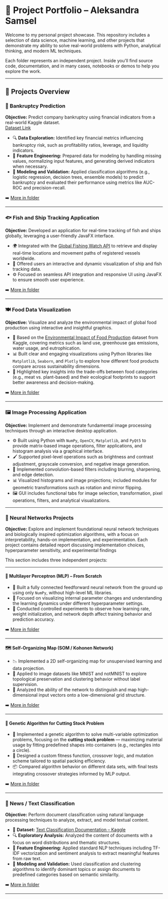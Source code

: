 # 💼 Project Portfolio – Aleksandra Samsel

Welcome to my personal project showcase. This repository includes a selection of data science, machine learning, and other projects that demonstrate my ability to solve real-world problems with Python, analytical thinking, and modern ML techniques.

Each folder represents an independent project. Inside you'll find source code, documentation, and in many cases, notebooks or demos to help you explore the work.

---

## 📂 Projects Overview

### 🏦 Bankruptcy Prediction
**Objective:** Predict company bankruptcy using financial indicators from a real-world Kaggle dataset.  
[Dataset Link](https://www.kaggle.com/datasets/fedesoriano/company-bankruptcy-prediction)

- 🔍 **Data Exploration:** Identified key financial metrics influencing bankruptcy risk, such as profitability ratios, leverage, and liquidity indicators.
- 🧱 **Feature Engineering:** Prepared data for modeling by handling missing values, normalizing input features, and generating derived indicators when necessary.
- 🤖 **Modeling and Validation:** Applied classification algorithms (e.g., logistic regression, decision trees, ensemble models) to predict bankruptcy and evaluated their performance using metrics like AUC-ROC and precision-recall.

➡️ [More in folder](./bankruptcy%20prediction)

---

### 🐟 Fish and Ship Tracking Application
**Objective:** Developed an application for real-time tracking of fish and ships globally, leveraging a user-friendly JavaFX interface.

- 🌍 Integrated with the [Global Fishing Watch API](https://globalfishingwatch.org/our-apis/) to retrieve and display real-time locations and movement paths of registered vessels worldwide.
- 🧭 Offered users an interactive and dynamic visualization of ship and fish tracking data.
- ⚙️ Focused on seamless API integration and responsive UI using JavaFX to ensure smooth user experience.

➡️ [More in folder](./fish%20tracking%20app)

---

### 🍽️ Food Data Visualization
**Objective:** Visualize and analyze the environmental impact of global food production using interactive and insightful graphics.

- 🌱 Based on the [Environmental Impact of Food Production](https://www.kaggle.com/datasets/selfvivek/environment-impact-of-food-production/) dataset from Kaggle, covering metrics such as land use, greenhouse gas emissions, water usage, and eutrophication.
- 📊 Built clear and engaging visualizations using Python libraries like `Matplotlib`, `Seaborn`, and `Plotly` to explore how different food products compare across sustainability dimensions.
- 🎯 Highlighted key insights into the trade-offs between food categories (e.g., meat vs. plant-based) and their ecological footprints to support better awareness and decision-making.

➡️ [More in folder](./food%20data%20visualization)

---

### 🖼️ Image Processing Application
**Objective:** Implement and demonstrate fundamental image processing techniques through an interactive desktop application.

- ⚙️ Built using Python with `NumPy`, `OpenCV`, `Matplotlib`, and `PyQt5` to provide matrix-based image operations, filter applications, and histogram analysis via a graphical interface.
- 🖌️ Supported pixel-level operations such as brightness and contrast adjustment, grayscale conversion, and negative image generation.
- 🧠 Implemented convolution-based filters including blurring, sharpening, and edge detection.
- 📊 Visualized histograms and image projections; included modules for geometric transformations such as rotation and mirror flipping.
- 🖼️ GUI includes functional tabs for image selection, transformation, pixel operations, filters, and analytical visualizations.

---

### 🧠 Neural Networks Projects
**Objective:** Explore and implement foundational neural network techniques and biologically inspired optimization algorithms, with a focus on interpretability, hands-on implementation, and experimentation. Each project contains detailed report discussing implementation choices, hyperparameter sensitivity, and experimental findings

This section includes three independent projects:

---

#### 🔬 Multilayer Perceptron (MLP) – From Scratch
- 👷 Built a fully connected feedforward neural network from the ground up using only `NumPy`, without high-level ML libraries.
- 🧠 Focused on visualizing internal parameter changes and understanding the learning dynamics under different hyperparameter settings.
- 🔄 Conducted controlled experiments to observe how learning rate, weight initialization, and network depth affect training behavior and prediction accuracy.

➡️ [More in folder](./neural%20networks/multilayer%20perceptron)

---

#### 🗺️ Self-Organizing Map (SOM / Kohonen Network)
- 📉 Implemented a 2D self-organizing map for unsupervised learning and data projection.
- 🧪 Applied to image datasets like MNIST and notMNIST to explore topological preservation and clustering behavior without label supervision.
- 🧭 Analyzed the ability of the network to distinguish and map high-dimensional input vectors onto a low-dimensional grid structure.

➡️ [More in folder](./neural%20networks/self-organizing%20map)

---

#### 🧬 Genetic Algorithm for Cutting Stock Problem
- 🔁 Implemented a genetic algorithm to solve multi-variable optimization problems, focusing on the **cutting stock problem** — maximizing material usage by fitting predefined shapes into containers (e.g., rectangles into a circle).
- 🧪 Designed a custom fitness function, crossover logic, and mutation scheme tailored to spatial packing efficiency.
- 📦 Compared algorithm behavior on different data sets, with final tests integrating crossover strategies informed by MLP output.

➡️ [More in folder](./neural%20networks/genetic%20algorithm)

---

### 📰 News / Text Classification
**Objective:** Perform document classification using natural language processing techniques to analyze, extract, and model textual content.

- 🔗 **Dataset:** [Text Classification Documentation – Kaggle](https://www.kaggle.com/datasets/ramjaslangdi/text-classification-documentation)
- 🔍 **Exploratory Analysis:** Analyzed the content of documents with a focus on word distributions and thematic structures.
- 🧱 **Feature Engineering:** Applied standard NLP techniques including TF-IDF vectorization and sentiment analysis to extract meaningful features from raw text.
- 🧠 **Modeling and Validation:** Used classification and clustering algorithms to identify dominant topics or assign documents to predefined categories based on semantic similarity.

➡️ [More in folder](./news%20classification)


---
